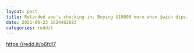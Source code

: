 ```yaml
--- 
layout: post 
title: Retarded ape's checking in. Buying $10000 more when $wish dips. Lambo or homeless! 
date: 2021-06-23 1624462883 
categories: reddit 
--- 
```

https://redd.it/o6fdl7